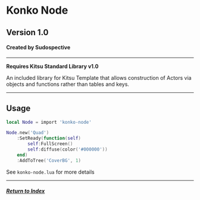 # Konko Node
## Version 1.0
#### Created by Sudospective

---
**Requires Kitsu Standard Library v1.0**

An included library for Kitsu Template that allows construction of Actors via objects and functions rather than tables and keys.

---
## Usage
```lua
local Node = import 'konko-node'

Node.new('Quad')
	:SetReady(function(self)
		self:FullScreen()
		self:diffuse(color('#000000'))
	end)
	:AddToTree('CoverBG', 1)
```

See `konko-node.lua` for more details

---
##### [Return to Index](../index.md)
